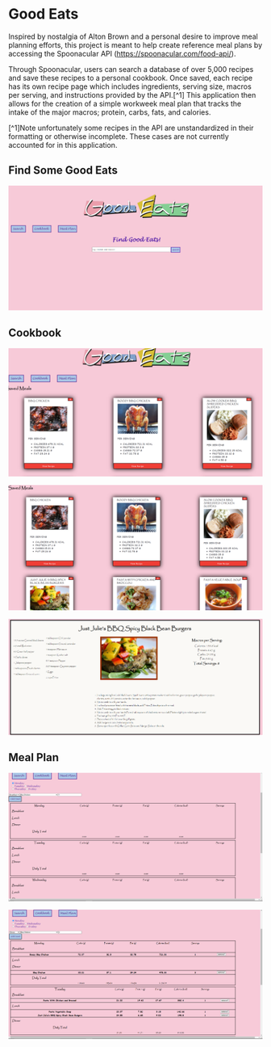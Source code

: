 # Good Eats

Inspired by nostalgia of Alton Brown and a personal desire to improve meal planning efforts, this project is meant to help create reference meal plans by accessing the Spoonacular API (https://spoonacular.com/food-api/). 

Through Spoonacular, users can search a database of over 5,000 recipes and save these recipes to a personal cookbook. Once saved, each recipe has its own recipe page which includes ingredients, serving size, macros per serving, and instructions provided by the API.[^1] This application then allows for the creation of a simple workweek meal plan that tracks the intake of the major macros; protein, carbs, fats, and calories. 


[^1]Note unfortunately some recipes in the API are unstandardized in their formatting or otherwise incomplete. These cases are not currently accounted for in this application.

## Find Some Good Eats
![Search Component](src/Images/Home.png) 

## Cookbook
![Cookbook Component](src/Images/cookbook.png)

![Cookbook Component](src/Images/cookbook%201.png)

![Recipe Page](src/Images/recipe%20card%20example.png)

## Meal Plan

![Meal Plan](src/Images/meal%20plan.png)

![MealPlan](src/Images/meal%20plan%20example.png)
